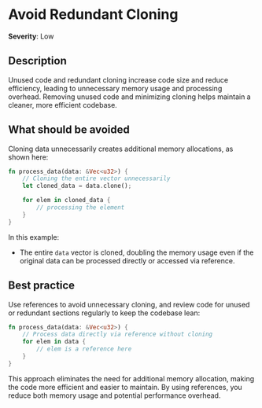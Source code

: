 # Avoid Redundant Cloning

**Severity**: Low

## Description

Unused code and redundant cloning increase code size and reduce efficiency, leading to unnecessary memory usage and
processing overhead. Removing unused code and minimizing cloning helps maintain a cleaner, more efficient codebase.

## What should be avoided

Cloning data unnecessarily creates additional memory allocations, as shown here:

```rust
fn process_data(data: &Vec<u32>) {
    // Cloning the entire vector unnecessarily
    let cloned_data = data.clone();

    for elem in cloned_data {
        // processing the element
    }
}
```

In this example:

- The entire `data` vector is cloned, doubling the memory usage even if the original data can be processed directly or
  accessed via reference.

## Best practice

Use references to avoid unnecessary cloning, and review code for unused or redundant sections regularly to keep the
codebase lean:

```rust
fn process_data(data: &Vec<u32>) {
    // Process data directly via reference without cloning
    for elem in data {
        // elem is a reference here
    }
}
```

This approach eliminates the need for additional memory allocation, making the code more efficient and easier to
maintain. By using references, you reduce both memory usage and potential performance overhead.
